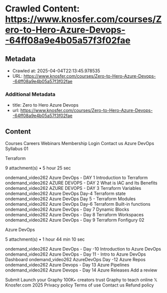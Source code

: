 # Crawled Content: https://www.knosfer.com/courses/Zero-to-Hero-Azure-Devops--64ff08a9e4b05a57f3f02fae

## Metadata
- Crawled at: 2025-04-04T22:13:45.978535
- URL: https://www.knosfer.com/courses/Zero-to-Hero-Azure-Devops--64ff08a9e4b05a57f3f02fae

### Additional Metadata
- title: Zero to Hero Azure Devops
- url: https://www.knosfer.com/courses/Zero-to-Hero-Azure-Devops--64ff08a9e4b05a57f3f02fae

## Content

Courses
Careers
Webinars
Membership
Login
Contact us
Azure DevOps
Syllabus
01

Terraform

9 attachment(s) • 5 hour 25 sec

ondemand_video262
Azure DevOps - DAY 1 Introduction to Terraform
ondemand_video262
AZURE DEVOPS - DAY 2 What is IAC and Its Benefits
ondemand_video262
AZURE DEVOPS - DAY 3 Terraform Variables
ondemand_video262
Azure DevOps Day-4 Terraform state
ondemand_video262
Azure DevOps Day 5 - Terraform Modules
ondemand_video262
Azure DevOps Day-6 Terraform Built-in functions
ondemand_video262
Azure DevOps - Day 7 Dynamic Blocks
ondemand_video262
Azure DevOps - Day 8 Terraform Workspaces
ondemand_video262
Azure DevOps - Day 9 Terraform Fonfigury
02

Azure DevOps

5 attachment(s) • 1 hour 44 min 10 sec

ondemand_video262
Azure DevOps - Day -10 Introduction to Azure DevOps
ondemand_video262
Azure DevOps - Day 11 - Intro to Azure DevOps Dashboard
ondemand_video262
AzureDevOps Day -12 Azure Repos
ondemand_video262
Azure Devops - Day 13 Azure Pipelines
ondemand_video262
Azure Devops - Day 14 Azure Releases
Add a review
    
Submit
Launch your Graphy
100K+ creators trust Graphy to teach online
𝕏
Knosfer.com  2025
Privacy policy
Terms of use
Contact us
Refund policy
